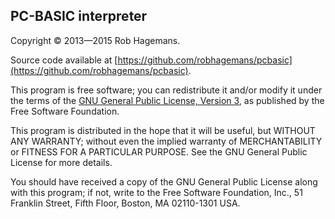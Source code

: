 PC-BASIC interpreter  
--------------------
Copyright © 2013—2015 Rob Hagemans.  

Source code available at [https://github.com/robhagemans/pcbasic](https://github.com/robhagemans/pcbasic).

This program is free software; you can redistribute it and/or modify
it under the terms of the [GNU General Public License, Version 3](http://www.gnu.org/licenses/gpl-3.0.en.html),
as published by the Free Software Foundation.

This program is distributed in the hope that it will be useful,
but WITHOUT ANY WARRANTY; without even the implied warranty of
MERCHANTABILITY or FITNESS FOR A PARTICULAR PURPOSE.  See the
GNU General Public License for more details.

You should have received a copy of the GNU General Public License along
with this program; if not, write to the Free Software Foundation, Inc.,
51 Franklin Street, Fifth Floor, Boston, MA 02110-1301 USA.
